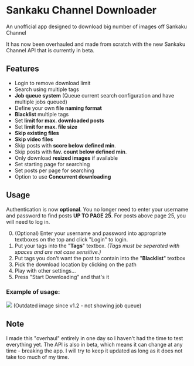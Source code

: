 # Sankaku Channel Downloader
An unofficial app designed to download big number of images off Sankaku Channel

It has now been overhauled and made from scratch with the new Sankaku Channel API that is currently in beta.

## Features
- Login to remove download limit
- Search using multiple tags
- **Job queue system** (Queue current search configuration and have multiple jobs queued)
- Define your own **file naming format**
- **Blacklist** multiple tags
- Set **limit for max. downloaded posts**
- Set **limit for max. file size**
- **Skip existing files**
- **Skip video files**
- Skip posts with **score below defined min**.
- Skip posts with **fav. count below defined min**.
- Only download **resized images** if available
- Set starting page for searching
- Set posts per page for searching
- Option to use **Concurrent downloading**

## Usage
Authentication is now **optional**. You no longer need to enter your username and password to find posts **UP TO PAGE 25**. For posts above page 25, you will need to log in.

0. (Optional) Enter your username and password into appropriate textboxes on the top and click "Login" to login.
1. Put your tags into the "**Tags**" textbox. *(Tags must be seperated with spaces and are not case sensitive.)*
2. Put tags you don't want the post to contain into the "**Blacklist**" textbox
3. Pick the download location by clicking on the path
4. Play with other settings...
5. Press "Start Downloading" and that's it



### Example of usage:
![](https://cryshana.me/viewer/nvrdegupgow.png?d=true)
(Outdated image since v1.2 - not showing job queue)

## Note
I made this "overhaul" entirely in one day so I haven't had the time to test everything yet. The API is also in beta, which means it can change at any time - breaking the app. I will try to keep it updated as long as it does not take too much of my time.
